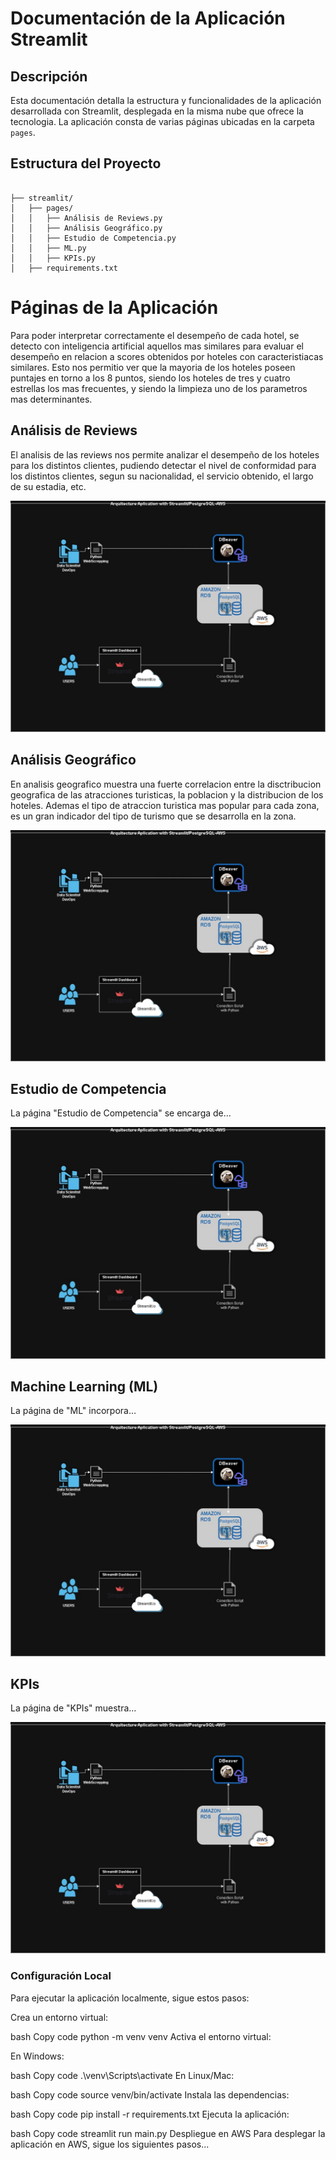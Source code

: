 # Documentación de la Aplicación Streamlit

## Descripción

Esta documentación detalla la estructura y funcionalidades de la aplicación desarrollada con Streamlit, desplegada en la misma nube que ofrece la tecnologia. La aplicación consta de varias páginas ubicadas en la carpeta `pages`.

## Estructura del Proyecto

```plaintext

├── streamlit/
│   ├── pages/
│   │   ├── Análisis de Reviews.py
│   │   ├── Análisis Geográfico.py
│   │   ├── Estudio de Competencia.py
│   │   ├── ML.py
│   │   ├── KPIs.py
│   ├── requirements.txt
```

# Páginas de la Aplicación

Para poder interpretar correctamente  el desempeño de cada hotel, se detecto con inteligencia artificial aquellos mas similares para evaluar el desempeño en relacion a scores obtenidos por hoteles con caracteristiacas similares. Esto nos permitio ver que la mayoria de los hoteles poseen puntajes en torno a los 8 puntos, siendo los hoteles de tres y cuatro estrellas los mas frecuentes, y siendo la limpieza uno de los parametros mas determinantes.

## Análisis de Reviews

El analisis de las reviews nos permite analizar el desempeño de los hoteles para los distintos clientes, pudiendo detectar el nivel de conformidad para los distintos clientes, segun su nacionalidad, el servicio obtenido, el largo de su estadia, etc.

<p align=center><img src=files/img/workflow.jpeg><p>

## Análisis Geográfico

En analisis geografico muestra una fuerte correlacion entre la disctribucion geografica de las atracciones turisticas, la poblacion y la distribucion de los hoteles. Ademas el tipo de atraccion turistica mas popular para cada zona, es un gran indicador del tipo de turismo que se desarrolla en la zona.

<p align=center><img src=files/img/workflow.jpeg><p>

## Estudio de Competencia

La página "Estudio de Competencia" se encarga de...

<p align=center><img src=files/img/workflow.jpeg><p>

## Machine Learning (ML)

La página de "ML" incorpora...

<p align=center><img src=files/img/workflow.jpeg><p>

## KPIs

La página de "KPIs" muestra...

<p align=center><img src=files/img/workflow.jpeg><p>




### Configuración Local

Para ejecutar la aplicación localmente, sigue estos pasos:

Crea un entorno virtual:

bash
Copy code
python -m venv venv
Activa el entorno virtual:

En Windows:

bash
Copy code
.\venv\Scripts\activate
En Linux/Mac:

bash
Copy code
source venv/bin/activate
Instala las dependencias:

bash
Copy code
pip install -r requirements.txt
Ejecuta la aplicación:

bash
Copy code
streamlit run main.py
Despliegue en AWS
Para desplegar la aplicación en AWS, sigue los siguientes pasos...

